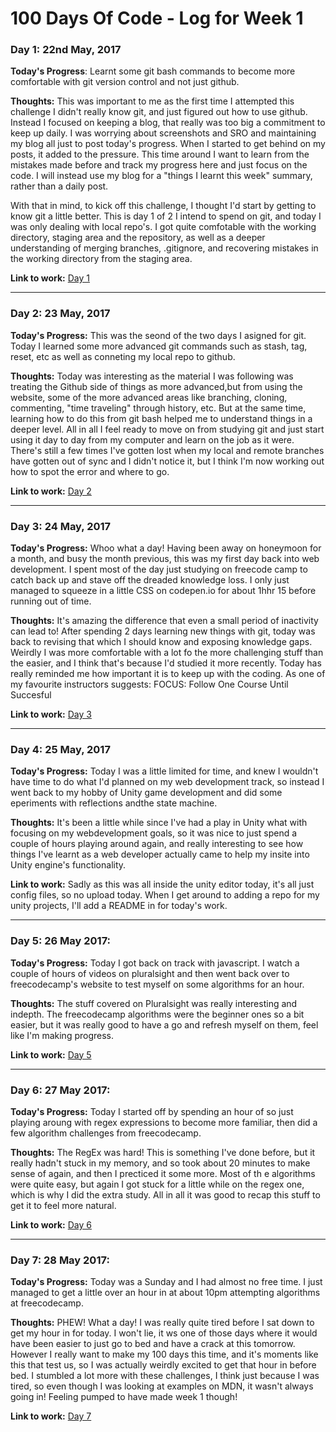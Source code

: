 # 100 Days Of Code - Log for Week 1

### Day 1: 22nd May, 2017

**Today's Progress**: Learnt some git bash commands to become more comfortable with git version control and not just github.

**Thoughts:** This was important to me as the first time I attempted this challenge I didn't really know git, and just figured out how to use github. Instead I focused on keeping a blog, that really was too big a commitment to keep up daily. I was worrying about screenshots and SRO and maintaining my blog all just to post today's progress. When I started to get behind on my posts, it added to the pressure. This time around I want to learn from the mistakes made before and track my progress here and just focus on the code. I will instead use my blog for a "things I learnt this week" summary, rather than a daily post. 

With that in mind, to kick off this challenge, I thought I'd start by getting to know git a little better. This is day 1 of 2 I intend to spend on git, and today I was only dealing with local repo's. I got quite comfotable with the working directory, staging area and the repository, as well as a deeper understanding of merging branches, .gitignore, and recovering mistakes in the working directory from the staging area. 

**Link to work:** [Day 1](https://github.com/Pominaus/100-days-of-code/blob/master/Code/Day%201%20-%20Git%20Bash.md)

---  


### Day 2: 23 May, 2017

**Today's Progress:** This was the seond of the two days I asigned for git. Today I learned some more advanced git commands such as stash, tag, reset, etc as well as conneting my local repo to github.

**Thoughts:** Today was interesting as the material I was following was treating the Github side of things as more advanced,but from using the website, some of the more advanced areas like branching, cloning, commenting, "time traveling" through history, etc. But at the same time, learning how to do this from git bash helped me to understand things in a deeper level. All in all I feel ready to move on from studying git and just start using it day to day from my computer and learn on the job as it were. There's still a few times I've gotten lost when my local and remote branches have gotten out of sync and I didn't notice it, but I think I'm now working out how to spot the error and where to go.

**Link to work:**  [Day 2](https://github.com/Pominaus/100DaysOfCode/blob/master/Code/Week%201/Day%202%20-%20Git%20Bash%20intermediate.md)

---  


### Day 3: 24 May, 2017

**Today's Progress:** Whoo what a day! Having been away on honeymoon for a month, and busy the month previous, this was my first day back into web development. I spent most of the day just studying on freecode camp to catch back up and stave off the dreaded knowledge loss. I only just managed to squeeze in a little CSS on codepen.io for about 1hhr 15 before running out of time.

**Thoughts:** It's amazing the difference that even a small period of inactivity can lead to! After spending 2 days learning new things with git, today was back to revising that which I should know and exposing knowledge gaps. Weirdly I was more comfortable with a lot fo the more challenging stuff than the easier, and I think that's because I'd studied it more recently. Today has really reminded me how important it is to keep up with the coding. As one of my favourite instructors suggests: FOCUS: Follow One Course Until Succesful

**Link to work:** [Day 3](https://github.com/Pominaus/100DaysOfCode/tree/master/Code/Week%201/Day%203)

---


### Day 4: 25 May, 2017

**Today's Progress:** Today I was a little limited for time, and knew I wouldn't have time to do what I'd planned on my web development track, so instead I went back to my hobby of Unity game development and did some eperiments with reflections andthe state machine.

**Thoughts:** It's been a little while since I've had a play in Unity what with focusing on my webdevelopment goals, so it was nice to just spend a couple of hours playing around again, and really interesting to see how things I've learnt as a web developer actually came to help my insite into Unity engine's functionality.

**Link to work:** Sadly as this was all inside the unity editor today, it's all just config files, so no upload today. When I get around to adding a repo for my unity projects, I'll add a README in for today's work.

---


### Day 5: 26 May 2017:

**Today's Progress:** Today I got back on track with javascript. I watch a couple of hours of videos on pluralsight and then went back over to freecodecamp's website to test myself on some algorithms for an hour.

**Thoughts:** The stuff covered on Pluralsight was really interesting and indepth. The freecodecamp algorithms were the beginner ones so a bit easier, but it was really good to have a go and refresh myself on them, feel like I'm making progress.

**Link to work:** [Day 5](https://github.com/Pominaus/100DaysOfCode/tree/master/Code/Week%201/Day%204)

---


### Day 6: 27 May 2017:

**Today's Progress:** Today I started off by spending an hour of so just playing aroung with regex expressions to become more familiar, then did a few algorithm challenges from freecodecamp.

**Thoughts:** The RegEx was hard! This is something I've done before, but it really hadn't stuck in my memory, and so took about 20 minutes to make sense of again, and then I precticed it some more. Most of th e algorithms were quite easy, but again I got stuck for a little while on the regex one, which is why I did the extra study. All in all it was good to recap this stuff to get it to feel more natural.

**Link to work:** [Day 6](https://github.com/Pominaus/100DaysOfCode/tree/master/Code/Week%201/Day%206)

---


### Day 7: 28 May 2017:

**Today's Progress:** Today was a Sunday and I had almost no free time. I just managed to get a little over an hour in at about 10pm attempting algorithms at freecodecamp.

**Thoughts:** PHEW! What a day! I was really quite tired before I sat down to get my hour in for today. I won't lie, it ws one of those days where it would have been easier to just go to bed and have a crack at this tomorrow. However I really want to make my 100 days this time, and it's moments like this that test us, so I was actually weirdly excited to get that hour in before bed. I stumbled a lot more with these challenges, I think just because I was tired, so even though I was looking at examples on MDN, it wasn't always going in! Feeling pumped to have made week 1 though!

**Link to work:** [Day 7](https://github.com/Pominaus/100DaysOfCode/tree/master/Code/Week%201/Day%207)

